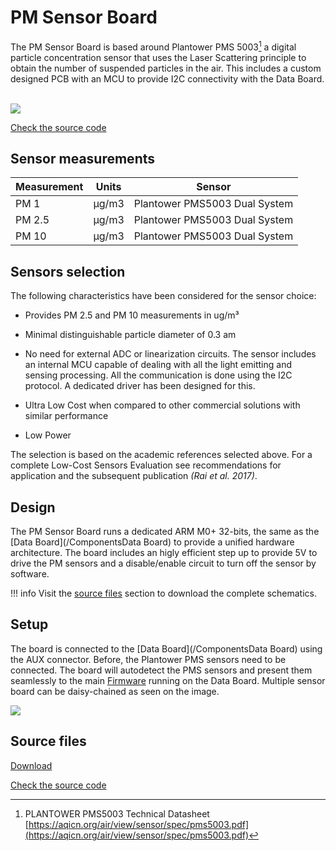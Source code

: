 PM Sensor Board
====================

The PM Sensor Board is based around Plantower PMS 5003[^11] a digital particle concentration sensor that uses the Laser Scattering principle to obtain the number of suspended particles in the air. This includes a custom designed PCB with an MCU to provide I2C connectivity with the Data Board.  

![](https://i.imgur.com/Hqt1dXh.jpg)

<a class="github-button" data-size="large" href="https://github.com/fablabbcn/smartcitizen-kit-pm-board" aria-label="Check the source code">Check the source code</a>

## Sensor measurements

| Measurement | Units | Sensor                        |
|-------------|-------|-------------------------------|
| PM 1        | µg/m3 | Plantower PMS5003 Dual System |
| PM 2.5      | µg/m3 | Plantower PMS5003 Dual System |
| PM 10       | µg/m3 | Plantower PMS5003 Dual System |


## Sensors selection


The following characteristics have been considered for the sensor
choice:

* Provides PM 2.5 and PM 10 measurements in ug/m³

* Minimal distinguishable particle diameter of 0.3 am

* No need for external ADC or linearization circuits. The sensor includes an internal MCU capable of dealing with all the light emitting and sensing processing. All the communication is done using the I2C protocol. A dedicated driver has been designed for this.

* Ultra Low Cost when compared to other commercial solutions with similar performance

* Low Power

The selection is based on the academic references selected above. For a complete Low-Cost Sensors Evaluation see recommendations for application and the subsequent publication _(Rai et al. 2017)_.

## Design

The PM Sensor Board runs a dedicated ARM M0+ 32-bits, the same as the [Data Board](/ComponentsData Board) to provide a unified hardware architecture. The board includes an higly efficient step up to provide 5V to drive the PM sensors and a disable/enable circuit to turn off the sensor by software.

!!! info
	Visit the [source files](#source-files) section to download the complete schematics.

## Setup

The board is connected to the [Data Board](/ComponentsData Board) using the AUX connector. Before, the Plantower PMS sensors need to be connected. The board will autodetect the PMS sensors and present them seamlessly to the main [Firmware](/ComponentsFirmware)  running on the Data Board. Multiple sensor board can be daisy-chained as seen on the image.

![](https://i.imgur.com/RRu8MiV.jpg)

## Source files

<a class="github-button" data-size="large" href="https://github.com/fablabbcn/smartcitizen-kit-pm-board/archive/master.zip" data-icon="octicon-cloud-download" aria-label="Download from GitHub">Download</a>

<a class="github-button" data-size="large" href="https://github.com/fablabbcn/smartcitizen-kit-pm-board" aria-label="Check the source code">Check the source code</a>


[^11]: PLANTOWER PMS5003 Technical Datasheet [https://aqicn.org/air/view/sensor/spec/pms5003.pdf](https://aqicn.org/air/view/sensor/spec/pms5003.pdf)